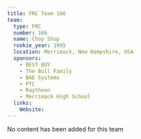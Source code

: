 ```yaml
---
title: FRC Team 166
team:
  type: FRC
  number: 166
  name: Chop Shop
  rookie_year: 1995
  location: Merrimack, New Hampshire, USA
  sponsors:
    - BEST BUY
    - The Bull Family
    - BAE Systems
    - PTC
    - Raytheon
    - Merrimack High School
  links:
    Website: 
---
```

No content has been added for this team